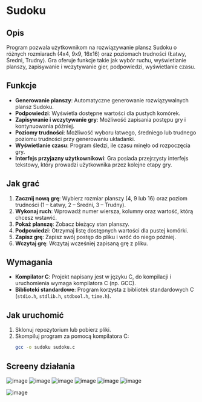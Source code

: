 # Sudoku

## Opis
Program pozwala użytkownikom na rozwiązywanie plansz Sudoku o różnych rozmiarach (4x4, 9x9, 16x16) oraz poziomach trudności (Łatwy, Średni, Trudny). Gra oferuje funkcje takie jak wybór ruchu, wyświetlanie planszy, zapisywanie i wczytywanie gier, podpowiedzi, wyświetlanie czasu. 

## Funkcje
- **Generowanie planszy**: Automatyczne generowanie rozwiązywalnych plansz Sudoku.
- **Podpowiedzi**: Wyświetla dostępne wartości dla pustych komórek.
- **Zapisywanie i wczytywanie gry**: Możliwość zapisania postępu gry i kontynuowania później.
- **Poziomy trudności**: Możliwość wyboru łatwego, średniego lub trudnego poziomu trudności przy generowaniu układanki.
- **Wyświetlanie czasu**: Program śledzi, ile czasu minęło od rozpoczęcia gry.
- **Interfejs przyjazny użytkownikowi**: Gra posiada przejrzysty interfejs tekstowy, który prowadzi użytkownika przez kolejne etapy gry.

## Jak grać
1. **Zacznij nową grę**: Wybierz rozmiar planszy (4, 9 lub 16) oraz poziom trudności (1 – Łatwy, 2 – Średni, 3 – Trudny).
2. **Wykonaj ruch**: Wprowadź numer wiersza, kolumny oraz wartość, którą chcesz wstawić.
3. **Pokaż planszę**: Zobacz bieżący stan planszy.
4. **Podpowiedzi**: Otrzymaj listę dostępnych wartości dla pustej komórki.
5. **Zapisz grę**: Zapisz swój postęp do pliku i wróć do niego później.
6. **Wczytaj grę**: Wczytaj wcześniej zapisaną grę z pliku.

## Wymagania
- **Kompilator C**: Projekt napisany jest w języku C, do kompilacji i uruchomienia wymaga kompilatora C (np. GCC).
- **Biblioteki standardowe**: Program korzysta z bibliotek standardowych C (`stdio.h`, `stdlib.h`, `stdbool.h`, `time.h`).

## Jak uruchomić
1. Sklonuj repozytorium lub pobierz pliki.
2. Skompiluj program za pomocą kompilatora C:
   ```bash
   gcc -o sudoku sudoku.c

## Screeny działania
![image](https://github.com/user-attachments/assets/f00103f0-d901-46dd-b561-fa72009f0b2c)
![image](https://github.com/user-attachments/assets/8a944334-bffe-4c5f-962a-51e70b14084f)
![image](https://github.com/user-attachments/assets/fee3def7-2e03-4290-a6e8-6c4efb60f6ce)
![image](https://github.com/user-attachments/assets/c73eaebf-d3ab-495f-91e3-ae52d71ea69e)
![image](https://github.com/user-attachments/assets/c875756d-f31e-41c3-a2f0-326da3b052dd)
![image](https://github.com/user-attachments/assets/74141747-fca3-4092-82e4-3e8423dfedaf)


![image](https://github.com/user-attachments/assets/4a15f001-d3b7-48ae-bae3-261ffe6b15d2)
